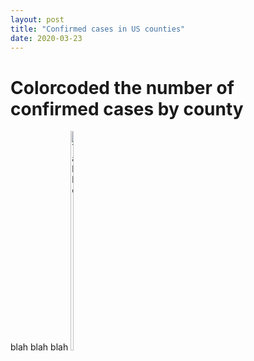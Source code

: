 ```yaml
---
layout: post
title: "Confirmed cases in US counties"
date: 2020-03-23
---
```


# Colorcoded the number of confirmed cases by county
blah blah blah
<img src="{{ site.url }}/projects/assets/US_Mar232020_countyMap.svg?sanitize=true)" alt="Table" width="10%" height="30%">



